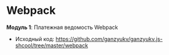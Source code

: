 # Webpack

**Модуль 1**: Платежная ведомость Webpack <br>

- Исходный код: https://github.com/ganzyukv/ganzyukv.js-shcool/tree/master/webpack

